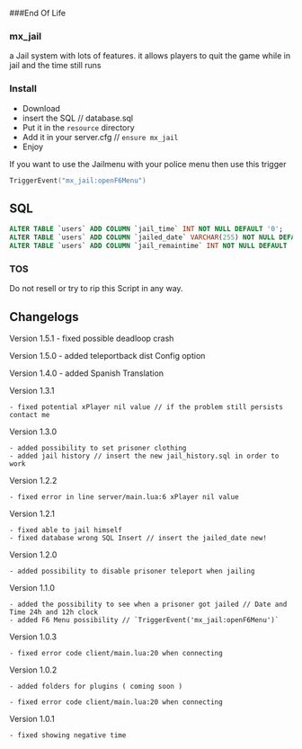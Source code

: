 ###End Of Life

### mx_jail

a Jail system with lots of features. 
it allows players to quit the game while in jail and the time still runs


### Install
- Download
- insert the SQL // database.sql
- Put it in the `resource` directory
- Add it in your server.cfg // `ensure mx_jail`
- Enjoy

If you want to use the Jailmenu with your police menu then use this trigger

```lua
TriggerEvent("mx_jail:openF6Menu")
```


## SQL
```sql
ALTER TABLE `users` ADD COLUMN `jail_time` INT NOT NULL DEFAULT '0';
ALTER TABLE `users` ADD COLUMN `jailed_date` VARCHAR(255) NOT NULL DEFAULT 'No Date';
ALTER TABLE `users` ADD COLUMN `jail_remaintime` INT NOT NULL DEFAULT '0';
```

### TOS

Do not resell or try to rip this Script in any way.


## Changelogs

Version 1.5.1
    - fixed possible deadloop crash

Version 1.5.0
    - added teleportback dist Config option

Version 1.4.0
    - added Spanish Translation

Version 1.3.1

    - fixed potential xPlayer nil value // if the problem still persists contact me

Version 1.3.0

    - added possibility to set prisoner clothing
    - added jail history // insert the new jail_history.sql in order to work

Version 1.2.2

    - fixed error in line server/main.lua:6 xPlayer nil value

Version 1.2.1

    - fixed able to jail himself
    - fixed database wrong SQL Insert // insert the jailed_date new!

Version 1.2.0

    - added possibility to disable prisoner teleport when jailing

Version 1.1.0

    - added the possibility to see when a prisoner got jailed // Date and Time 24h and 12h clock
    - added F6 Menu possibility // `TriggerEvent('mx_jail:openF6Menu')`


Version 1.0.3
    
    - fixed error code client/main.lua:20 when connecting

Version 1.0.2
    
    - added folders for plugins ( coming soon )
    
    - fixed error code client/main.lua:20 when connecting

Version 1.0.1
    
    - fixed showing negative time
